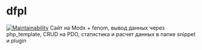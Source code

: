 # dfpl
[![Maintainability](https://api.codeclimate.com/v1/badges/85a042287aa28030d4ae/maintainability)](https://codeclimate.com/github/rupa4ok/dfpl/maintainability)
Сайт на Modx + fenom, вывод данных через php_template, CRUD на PDO, статистика и расчет данных в папке snippet и plugin
